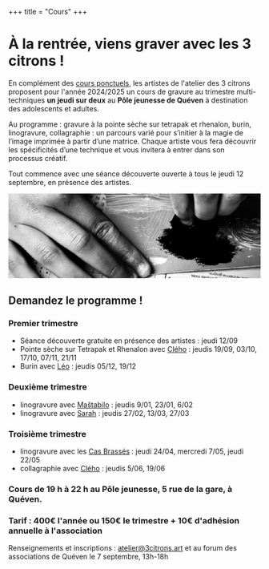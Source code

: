 +++
title = "Cours"
+++
# À la rentrée, viens graver avec les 3 citrons ! 



En complément des [cours ponctuels](https://www.helloasso.com/associations/l-atelier-des-3-citrons/boutiques/ateliers-et-cours-de-gravure), les artistes de l'atelier des 3 citrons 
proposent pour l'année 2024/2025 un cours de gravure au trimestre multi-
techniques **un jeudi sur deux** au **Pôle jeunesse de Quéven** à destination des
adolescents et adultes.


Au programme : gravure à la pointe sèche sur tetrapak et rhenalon, burin,
linogravure, collagraphie : un parcours varié pour s’initier à la magie de 
l’image imprimée à partir d’une matrice. Chaque artiste vous fera découvrir
les spécificités d’une technique et vous invitera à entrer dans son processus 
créatif.


Tout commence avec une séance découverte ouverte à tous le jeudi 12
septembre, en présence des artistes.
 
 
![encrage](./cours.jpg)
 
 
## Demandez le programme !

### Premier trimestre



 - Séance découverte gratuite en présence des artistes : jeudi 12/09
 -  Pointe sèche sur Tetrapak et Rhenalon avec [Clého](https://www.instagram.com/cleho_estampe/) : jeudis 19/09, 03/10, 17/10, 07/11, 21/11
 -  Burin avec [Léo](https://www.instagram.com/leopaulcreations/) : jeudis 05/12, 19/12

### Deuxième trimestre


 - linogravure avec [Maštabilo](https://www.instagram.com/mastabilo/) : jeudis 9/01, 23/01, 6/02
 - linogravure avec [Sarah](https://www.instagram.com/s.c.arah.bee/) : jeudis 27/02, 13/03, 27/03

### Troisième trimestre



 - linogravure avec les [Cas Brassés](https://www.instagram.com/les.cas.brasses/) : jeudi 24/04, mercredi 7/05, jeudi 22/05
 - collagraphie avec [Clého](https://www.instagram.com/cleho_estampe/) : jeudis 5/06, 19/06

### Cours de 19 h à 22 h au Pôle jeunesse, 5 rue de la gare, à Quéven.





### Tarif : 400€ l'année ou 150€ le trimestre + 10€ d'adhésion annuelle à l'association

Renseignements et inscriptions : atelier@3citrons.art et au forum des associations de Quéven le 7 septembre, 13h-18h




